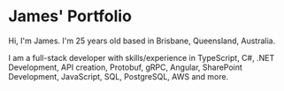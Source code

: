 # James' Portfolio

Hi, I'm James. I'm 25 years old based in Brisbane, Queensland, Australia. 

I am a full-stack developer with skills/experience in TypeScript, C#, .NET Development, API creation, Protobuf, gRPC, Angular, SharePoint Development, JavaScript, SQL, PostgreSQL, AWS and more.
